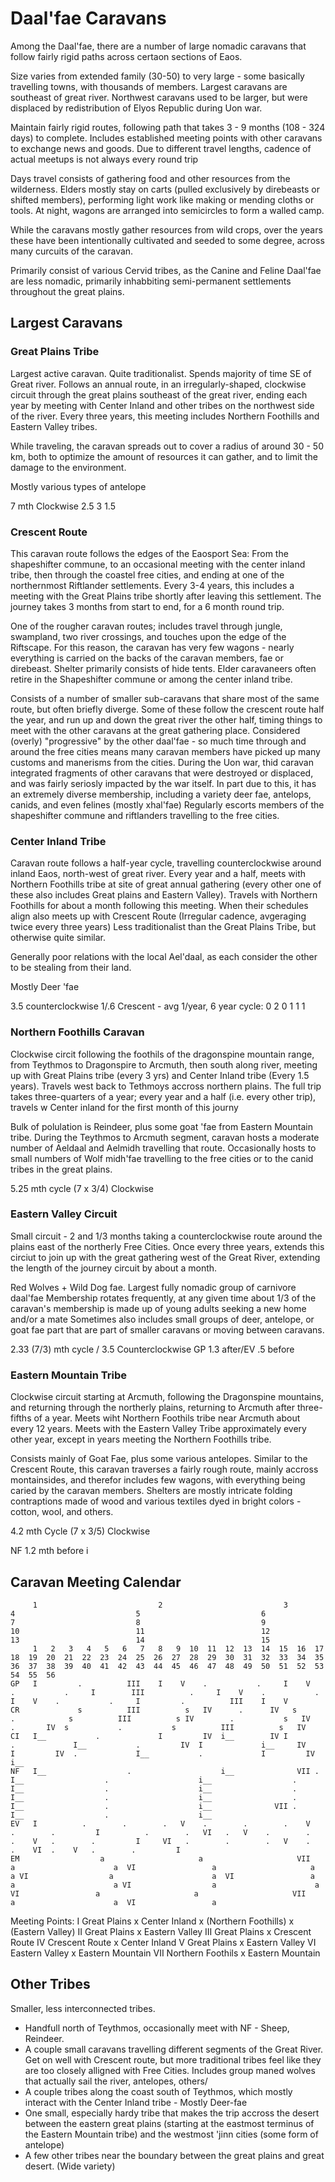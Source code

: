 # Daal'fae Caravans
Among the Daal'fae, there are a number of large nomadic caravans that follow fairly rigid paths across certaon sections of Eaos.

Size varies from extended family (30-50) to very large - some basically travelling towns, with thousands of members.
Largest caravans are southeast of great river. Northwest caravans used to be larger, but were displaced by redistribution of Elyos Republic during Uon war.

Maintain fairly rigid routes, following path that takes 3 - 9 months (108 - 324 days) to complete.
Includes established meeting points with other caravans to exchange news and goods. 
Due to different travel lengths, cadence of actual meetups is not always every round trip


Days travel consists of gathering food and other resources from the wilderness.
Elders mostly stay on carts (pulled exclusively by direbeasts or shifted members), performing light work like making or mending cloths or tools.
At night, wagons are arranged into semicircles to form a walled camp. 

While the caravans mostly gather resources from wild crops, over the years these have been intentionally cultivated and seeded to some degree, across many curcuits of the caravan.


Primarily consist of various Cervid tribes, as the Canine and Feline Daal'fae are less nomadic, primarily inhabbiting semi-permanent settlements throughout the great plains.

## Largest Caravans

### Great Plains Tribe
Largest active caravan. Quite traditionalist. Spends majority of time SE of Great river.
Follows an annual route, in an irregularly-shaped, clockwise circuit through the great plains southeast of the great river, ending each year by meeting with Center Inland and other tribes on the northwest side of the river. 
Every three years, this meeting includes Northern Foothills and Eastern Valley tribes.

While traveling, the caravan spreads out to cover a radius of around 30 - 50 km, both to optimize the amount of resources it can gather, and to limit the damage to the environment.

Mostly various types of antelope

7 mth
Clockwise
2.5 3 1.5 

### Crescent Route

This caravan route follows the edges of the Eaosport Sea: From the shapeshifter commune, to an occasional meeting with the center inland tribe, then through the coastel free cities, and ending at one of the northernmost Riftlander settlements.
Every 3-4 years, this includes a meeting with the Great Plains tribe shortly after leaving this settlement.
The journey takes 3 months from start to end, for a 6 month round trip.

One of the rougher caravan routes; includes travel through jungle, swampland, two river crossings, and touches upon the edge of the Riftscape. For this reason, the caravan has very few wagons - nearly everything is carried on
the backs of the caravan members, fae or direbeast. Shelter primarily consists of hide tents.
Elder caravaneers often retire in the Shapeshifter commune or among the center inland tribe.

Consists of a number of smaller sub-caravans that share most of the same route, but often briefly diverge.
Some of these follow the crescent route half the year, and run up and down the great river the other half, timing things to meet with the other caravans at the great gathering place.
Considered (overly) "progressive" by the other daal'fae - so much time through and around the free cities means many caravan members have picked up many customs and manerisms from the cities.
During the Uon war, thid caravan integrated fragments of other caravans that were destroyed or displaced, and was fairly seriosly impacted by the war itself.
In part due to this, it has an extremely diverse membership, including a variety deer fae, antelops, canids, and even felines (mostly xhal'fae)
Regularly escorts members of the shapeshifter commune and riftlanders travelling to the free cities.

### Center Inland Tribe
Caravan route follows a half-year cycle, travelling counterclockwise around inland Eaos, north-west of great river.
Every year and a half, meets with Northern Foothills tribe at site of great annual gathering (every other one of these also includes Great plains and Eastern Valley). 
Travels with Northern Foothills for about a month following this meeting.
When their schedules align also meets up with Crescent Route (Irregular cadence, avgeraging twice every three years)
Less traditionalist than the Great Plains Tribe, but otherwise quite similar.

Generally poor relations with the local Ael'daal, as each consider the other to be stealing from their land.

Mostly Deer 'fae

3.5
counterclockwise
1/.6
Crescent - avg 1/year, 6 year cycle: 0 2 0 1 1 1

### Northern Foothills Caravan
Clockwise circit following the foothils of the dragonspine mountain range, from Teythmos to Dragonspire to Arcmuth, then south along river, meeting up with Great Plains tribe (every 3 yrs) and Center Inland tribe (Every 1.5 years). 
Travels west back to Tethmoys accross northern plains. The full trip takes three-quarters of a year; every year and a half (i.e. every other trip), travels w Center inland for the first month of this journy

Bulk of polulation is Reindeer, plus some goat 'fae from Eastern Mountain tribe.
During the Teythmos to Arcmuth segment, caravan hosts a moderate number of Aeldaal and Aelmidh travelling that route.
Occasionally hosts to small numbers of Wolf midh'fae travelling to the free cities or to the canid tribes in the great plains. 

5.25 mth cycle (7 x 3/4)
Clockwise

### Eastern Valley Circuit

Small circuit - 2 and 1/3 months taking a counterclockwise route around the plains east of the northerly Free Cities.
Once every three years, extends this circiut to join up with the great gathering west of the Great River, extending the length of the journey circuit by about a month.

Red Wolves + Wild Dog fae.
Largest fully nomadic group of carnivore daal'fae
Membership rotates frequently, at any given time about 1/3 of the caravan's membership is made up of young adults seeking a new home and/or a mate 
Sometimes also includes small groups of deer, antelope, or goat fae part that are part of smaller caravans or moving between caravans.

2.33 (7/3) mth cycle / 3.5
Counterclockwise
GP 1.3 after/EV .5 before

### Eastern Mountain Tribe

Clockwise circuit starting at Arcmuth, following the Dragonspine mountains, and returning through the northerly plains, returning to Arcmuth after three-fifths of a year.
Meets wiht Northern Foothils tribe near Arcmuth about every 12 years.
Meets with the Eastern Valley Tribe approximately every other year, except in years meeting the Northern Foothills tribe.

Consists mainly of Goat Fae, plus some various antelopes.
Similar to the Crescent Route, this caravan traverses a fairly rough route, mainly accross montainsides, and therefor includes few wagons, with everything being caried by the caravan members.
Shelters are mostly intricate folding contraptions made of wood and various textiles dyed in bright colors - cotton, wool, and others.

4.2 mth Cycle (7 x 3/5)
Clockwise

NF 1.2 mth before i

## Caravan Meeting Calendar

```
     1                           2                           3                           4                           5                           6                           7                           8                           9                          10                          11                          12                          13                          14                          15
     1   2   3   4   5   6   7   8   9  10  11  12  13  14  15  16  17  18  19  20  21  22  23  24  25  26  27  28  29  30  31  32  33  34  35  36  37  38  39  40  41  42  43  44  45  46  47  48  49  50  51  52  53  54  55  56
GP   I         .          III    I    V    .           .     I    V    .           .     I        III          .     I    V    .           .     I    V    .           .     I         .          III    I    V
CR             s          III          s   IV      .      IV   s          .            s          III          s IV        .           s   IV      .       IV  s           .           s          III          s   IV
CI   I__           .             I         IV  i__        IV I             .             I__           .         IV  I             i__     IV    I         IV  .             I__           .             I         IV  i__
NF   I__                  .                    i__              VII .                    I__                  .                    i__                  .                    I__                  .                    i__                  .                    I__                  .                    i__                  .                    I__                  .                    i__              VII .                    I__                  .                    i__
EV   I          .        .        .   V    .        .        .    V   .        .         I          .        .   VI   .   V    .        .        .    V   .        .         I     VI   .        .        .   V    .        .    VI  .    V   .        .         I      
EM                  a                     a                     VII                    a                      a  VI                 a                     a                      a VI                  a                      a  VI                 a                     a                      a VI                  a                      a  VI                 a                     a                     VII                    a                      a  VI                 a
```

Meeting Points:
I   Great Plains x Center Inland x (Northern Foothills) x (Eastern Valley)
II  Great Plains x Eastern Valley
III Great Plains x Crescent Route
IV  Crescent Route x Center Inland
V   Great Plains x Eastern Valley
VI Eastern Valley x Eastern Mountain
VII Northern Foothils x Eastern Mountain


## Other Tribes

Smaller, less interconnected tribes.
- Handfull north of Teythmos, occasionally meet with NF - Sheep, Reindeer.
- A couple small caravans travelling different segments of the Great River. Get on well with Crescent route, but more traditional tribes feel like they are too closely alligned with Free Cities.
  Includes group maned wolves that actually sail the river, antelopes, others/
- A couple tribes along the coast south of Teythmos, which mostly interact with the Center Inland tribe - Mostly Deer-fae 
- One small, especially hardy tribe that makes the trip accross the desert between the eastern great plains (starting at the eastmost terminus of the Eastern Mountain tribe) and the westmost 'jinn cities (some form of antelope)
- A few other tribes near the boundary between the great plains and great desert. (Wide variety)